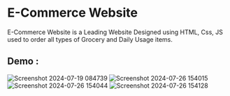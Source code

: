 # E-Commerce Website
 E-Commerce Website is a Leading Website Designed using HTML, Css, JS used to order all types of Grocery and Daily Usage items.


## Demo :

![Screenshot 2024-07-19 084739](https://github.com/user-attachments/assets/a4fdfe35-98c6-4d2f-a179-37dfb06dcf23)
![Screenshot 2024-07-26 154015](https://github.com/user-attachments/assets/56b2f98f-e19b-4a23-91bd-3481a7f0d97e)
![Screenshot 2024-07-26 154044](https://github.com/user-attachments/assets/7eb955a3-6007-46de-a810-8cbd86cfc612)
![Screenshot 2024-07-26 154128](https://github.com/user-attachments/assets/2320bbd5-d7ac-4eab-993a-97ae3f798de0)

